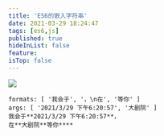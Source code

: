 ```yaml
---
title: 'ES6的嵌入字符串'
date: 2021-03-29 18:24:47
tags: [es6,js]
published: true
hideInList: false
feature: 
isTop: false
---
```

![](https://blog.iiba.fun/post-images/1617013513762.png)

```
formats: [ '我会于', '，\n在', '等你' ]
args: [ '2021/3/29 下午6:20:57', '大剧院' ]
我会于**2021/3/29 下午6:20:57**，
在**大剧院**等你****
```